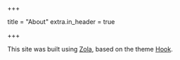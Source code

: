 +++

title = "About"
extra.in_header = true

+++

This site was built using [Zola](https://www.getzola.org), based on the theme [Hook](https://www.getzola.org/themes/hook/).
